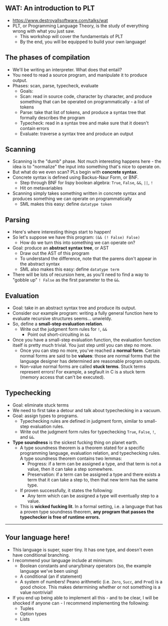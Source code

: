 ## WAT: An introduction to PLT
- https://www.destroyallsoftware.com/talks/wat
- PLT, or Programming Language Theory, is the study of everything wrong with
  what you just saw.
  - This workshop will cover the fundamentals of PLT
  - By the end, you will be equipped to build your own language!

## The phases of compilation
- We'll be writing an interpreter. What does that entail?
- You need to read a source program, and manipulate it to produce output.
- Phases: scan, parse, typecheck, evaluate
    - Goals:
    - Scan: read in source code, character by character, and produce something
      that can be operated on programmatically - a list of tokens
    - Parse: take that list of tokens, and produce a syntax tree that formally
      describes the program
    - Typecheck: read in a syntax tree and make sure that it doesn't contain
      errors
    - Evaluate: traverse a syntax tree and produce an output

## Scanning
- Scanning is the "dumb" phase. Not much interesting happens here - the idea is
  to "normalize" the input into something that's nice to operate on.
- But what do we even scan? PLs begin with **concrete syntax**.
- Concrete syntax is defined using Backus-Naur Form, or BNF.
    - Step through BNF for lispy boolean algebra: `True`, `False`, `&&`, `||`,
      `!`
    - Hit on metavariables
- Scanning simply takes something written in concrete syntax and produces
  something we can operate on programmatically
    - SML makes this easy: define `datatype token`

## Parsing
- Here's where interesting things start to happen!
- So let's suppose we have this program: `(&& (! False) False)`
    - How do we turn this into something we can operate on?
- Goal: produce an **abstract syntax tree**, or AST
    - Draw out the AST of this program
    - To understand the difference, note that the parens don't appear in the
      abstract syntax
    - SML also makes this easy: define `datatype term`
- There will be lots of recursion here, as you'll need to find a way to "gobble
  up" `! False` as the first parameter to the `&&`.

## Evaluation
- Goal: take in an abstract syntax tree and produce its output.
- Consider our example program: writing a fully general function here to
  evaluate recursive structures seems... unwieldy.
- So, define a **small-step evaluation relation**.
    - Write out the judgment form rules for `!`, `&&`
        - Point out short-circuiting in `&&`
- Once you have a small-step evaluation function, the evaluation function itself
  is pretty much trivial. You just step until you can step no more.
    - Once you can step no more, you've reached a **normal form**. Certain
      normal forms are said to be **values**: those are normal forms that the
      language designer has determined are reasonable program outputs.
    - Non-value normal forms are called **stuck terms**. Stuck terms represent
      errors! For example, a segfault in C is a stuck term (memory access that
      can't be executed).

## Typechecking

- Goal: eliminate stuck terms
- We need to first take a detour and talk about typechecking in a vacuum.
- Goal: assign types to programs.
    - Typechecking rules are defined in judgment form, similar to small-step
      evaluation rules.
    - Write out the judgment form rules for typechecking `True`, `False`, `!`,
      and `&&`.
- **Type soundness** is the sickest fucking thing on planet earth.
    - A type soundness theorem is a theorem stated for a specific programming
      language, evaluation relation, and typechecking rules. A type soundness
      theorem contains two lemmas:
        - Progress: if a term can be assigned a type, and that term is not a
          value, then it can take a step somewhere.
        - Preservation: if a term can be assigned a type and there exists a term
          that it can take a step to, then that new term has the same type.
    - If proven successfully, it states the following:
        - Any term which can be assigned a type will eventually step to a value.
    - This is **wicked fucking lit**. In a formal setting, i.e. a language that
      has a proven type soundness theorem, **any program that passes the
      typechecker is free of runtime errors.**

- - - -

## Your language here!

- This language is super, super tiny. It has one type, and doesn't even have
  conditional branching.
- I recommend your language include at minimum:
    - Boolean constants and unary/binary operators (so, the example language
      we've been using)
    - A conditional (an if statement)
    - A system of numbers! Peano arithmetic (i.e. `Zero`, `Succ`, and `Pred`) is
      a good choice. This makes determining whether or not something is a value
      nontrivial!
- If you end up being able to implement all this - and to be clear, I will be
  shocked if anyone can - I recommend implementing the following:
    - Tuples
    - Option types
    - Lists
